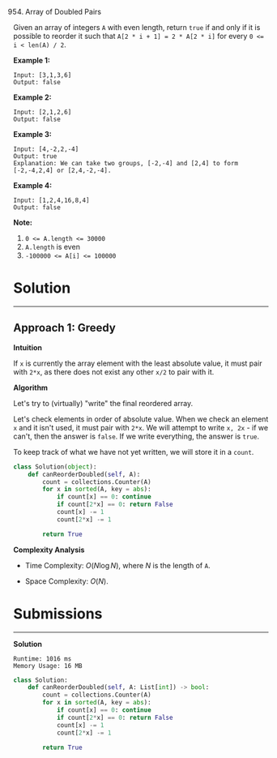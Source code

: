 954. Array of Doubled Pairs

Given an array of integers `A` with even length, return `true` if and only if it is possible to reorder it such that `A[2 * i + 1] = 2 * A[2 * i]` for every `0 <= i < len(A) / 2`.

**Example 1:**
```
Input: [3,1,3,6]
Output: false
```

**Example 2:**
```
Input: [2,1,2,6]
Output: false
```

**Example 3:**
```
Input: [4,-2,2,-4]
Output: true
Explanation: We can take two groups, [-2,-4] and [2,4] to form [-2,-4,2,4] or [2,4,-2,-4].
```

**Example 4:**
```
Input: [1,2,4,16,8,4]
Output: false
```

**Note:**

1. `0 <= A.length <= 30000`
1. `A.length` is even
1. `-100000 <= A[i] <= 100000`

# Solution
---
## Approach 1: Greedy
**Intuition**

If `x` is currently the array element with the least absolute value, it must pair with `2*x`, as there does not exist any other `x/2` to pair with it.

**Algorithm**

Let's try to (virtually) "write" the final reordered array.

Let's check elements in order of absolute value. When we check an element `x` and it isn't used, it must pair with `2*x`. We will attempt to write `x, 2x` - if we can't, then the answer is `false`. If we write everything, the answer is `true`.

To keep track of what we have not yet written, we will store it in a `count`.

```python
class Solution(object):
    def canReorderDoubled(self, A):
        count = collections.Counter(A)
        for x in sorted(A, key = abs):
            if count[x] == 0: continue
            if count[2*x] == 0: return False
            count[x] -= 1
            count[2*x] -= 1

        return True
```

**Complexity Analysis**

* Time Complexity: $O(N \log N)$, where $N$ is the length of `A`.

* Space Complexity: $O(N)$.

# Submissions
---
**Solution**
```
Runtime: 1016 ms
Memory Usage: 16 MB
```
```python
class Solution:
    def canReorderDoubled(self, A: List[int]) -> bool:
        count = collections.Counter(A)
        for x in sorted(A, key = abs):
            if count[x] == 0: continue
            if count[2*x] == 0: return False
            count[x] -= 1
            count[2*x] -= 1

        return True
```